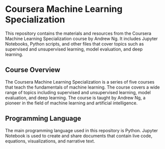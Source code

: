 # Coursera Machine Learning Specialization

This repository contains the materials and resources from the Coursera Machine Learning Specialization course by Andrew Ng. It includes Jupyter Notebooks, Python scripts, and other files that cover topics such as supervised and unsupervised learning, model evaluation, and deep learning.

## Course Overview

The Coursera Machine Learning Specialization is a series of five courses that teach the fundamentals of machine learning. The course covers a wide range of topics including supervised and unsupervised learning, model evaluation, and deep learning. The course is taught by Andrew Ng, a pioneer in the field of machine learning and artificial intelligence.

## Programming Language

The main programming language used in this repository is Python. Jupyter Notebook is used to create and share documents that contain live code, equations, visualizations, and narrative text.
